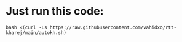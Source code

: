 # Just run this code:
```
bash <(curl -Ls https://raw.githubusercontent.com/vahidxo/rtt-kharej/main/autokh.sh)

